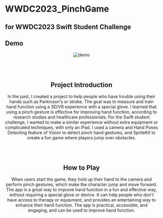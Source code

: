# WWDC2023_PinchGame
for WWDC2023 Swift Student Challenge
---
## Demo
<div align="center">

![demo](https://user-images.githubusercontent.com/99792672/233139292-471645ad-6318-464c-a589-8fe820b339e6.gif)

</br>



</br>

## Project Introduction

In the past, I created a project to help people who have trouble using their hands such as Parkinson's or stroke. The goal was to measure and train hand function using a 3D/VR experience with a special glove. I learned that using a pinch gesture is effective for improving hand function, according to research studies and healthcare professionals. 
For the Swift student challenge, I wanted to make a similar experience without extra equipment or complicated techniques, with only an iPad. I used a camera and Hand Poses Detecting feature of Vision to detect pinch hand gestures, and SpriteKit to create a fun game where players jump over obstacles.

</br>

</br>

## How to Play

When users start the game, they hold up their hand to the camera and perform pinch gestures, which make the character jump and move forward. The app is a great way to improve hand function in a fun and effective way, without requiring a special glove or device. It can help people who don't have access to therapy or equipment, and provides an entertaining way to enhance their hand function. The app is practical, accessible, and engaging, and can be used to improve hand function.

</br>
